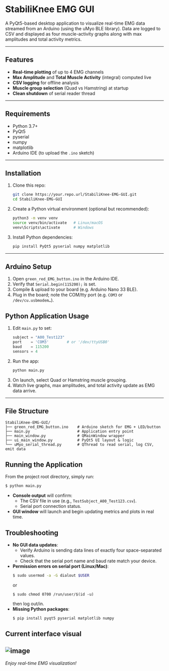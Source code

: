 # StabiliKnee EMG GUI

A PyQt5-based desktop application to visualize real-time EMG data streamed from an Arduino (using the uMyo BLE library). Data are logged to CSV and displayed as four muscle-activity graphs along with max amplitudes and total activity metrics.

---

## Features

- **Real-time plotting** of up to 4 EMG channels  
- **Max Amplitude** and **Total Muscle Activity** (integral) computed live  
- **CSV logging** for offline analysis  
- **Muscle group selection** (Quad vs Hamstring) at startup  
- **Clean shutdown** of serial reader thread  

---

## Requirements

- Python 3.7+  
- PyQt5  
- pyserial  
- numpy  
- matplotlib  
- Arduino IDE (to upload the `.ino` sketch)  

---

## Installation

1. Clone this repo:
   ```bash
   git clone https://your.repo.url/StabiliKnee-EMG-GUI.git
   cd StabiliKnee-EMG-GUI
2. Create a Python virtual environment (optional but recommended):
   ```bash
   python3 -m venv venv
   source venv/bin/activate   # Linux/macOS
   venv\Scripts\activate      # Windows
3. Install Python dependencies:
   ```bash
   pip install PyQt5 pyserial numpy matplotlib
   
---

## Arduino Setup

1. Open `green_red_EMG_button.ino` in the Arduino IDE.  
2. Verify that `Serial.begin(115200);` is set.  
3. Compile & upload to your board (e.g. Arduino Nano 33 BLE).  
4. Plug in the board; note the COM/tty port (e.g. `COM3` or `/dev/cu.usbmodem…`).

## Python Application Usage

1. Edit `main.py` to set:
   ```python
   subject = "A00_Test123"
   port    = 'COM3'        # or '/dev/ttyUSB0'
   baud    = 115200
   sensors = 4
2. Run the app:
   ```bash
   python main.py
3. On launch, select Quad or Hamstring muscle grouping.
4. Watch live graphs, max amplitudes, and total activity update as EMG data arrive.

---

## File Structure

```
StabiliKnee-EMG-GUI/
├── green_red_EMG_button.ino    # Arduino sketch for EMG + LED/button
├── main.py                     # Application entry point
├── main_window.py              # QMainWindow wrapper
├── ui_main_window.py           # PyQt5 UI layout & logic
└── uMyo_serial_thread.py       # QThread to read serial, log CSV, emit data
```

## Running the Application

From the project root directory, simply run:
```bash
$ python main.py
```

- **Console output** will confirm:
  - The CSV file in use (e.g., `TestSubject_A00_Test123.csv`).
  - Serial port connection status.
- **GUI window** will launch and begin updating metrics and plots in real time.

## Troubleshooting

- **No GUI data updates**:
  - Verify Arduino is sending data lines of exactly four space-separated values.
  - Check that the serial port name and baud rate match your device.
- **Permission errors on serial port (Linux/Mac)**:
  ```bash
  $ sudo usermod -a -G dialout $USER
  ```
  or
  ```
  $ sudo chmod 0700 /run/user/$(id -u)
  ```
  then log out/in.
- **Missing Python packages**:
  ```bash
  $ pip install pyqt5 pyserial matplotlib numpy
  ```

## Current interface visual

![image](https://github.com/user-attachments/assets/4fd6d4ed-b456-4cc5-a122-ff0a05906c03)
---
*Enjoy real-time EMG visualization!*

